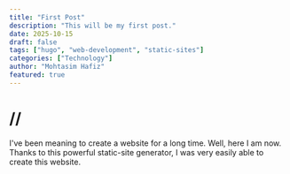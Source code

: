 ```yaml
---
title: "First Post"
description: "This will be my first post."
date: 2025-10-15
draft: false
tags: ["hugo", "web-development", "static-sites"]
categories: ["Technology"]
author: "Mohtasim Hafiz"
featured: true
---
```


# //

I've been meaning to create a website for a long time. Well, here I am now. Thanks to this powerful static-site generator, I was very easily able to create this website. 

